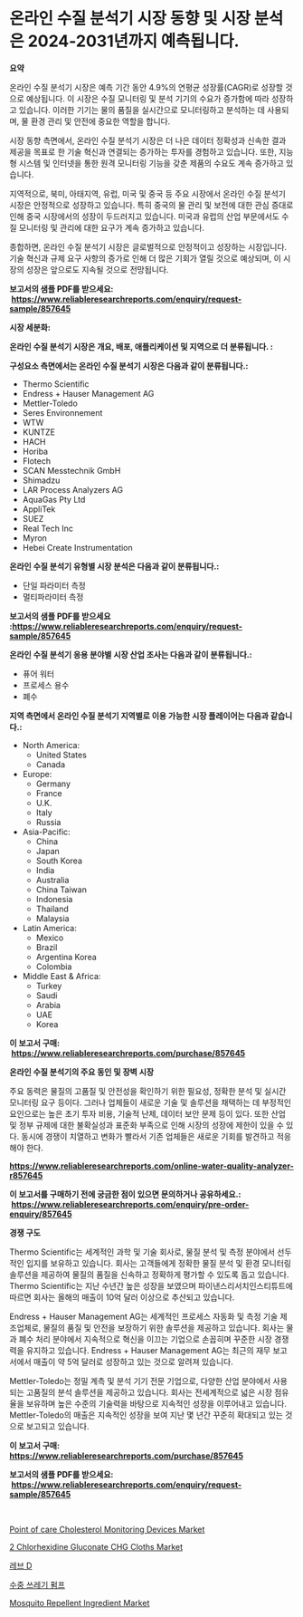 <p><h1>온라인 수질 분석기 시장 동향 및 시장 분석은 2024-2031년까지 예측됩니다.</h1></p><p><strong>요약</strong></p>
<p><p>온라인 수질 분석기 시장은 예측 기간 동안 4.9%의 연평균 성장률(CAGR)로 성장할 것으로 예상됩니다. 이 시장은 수질 모니터링 및 분석 기기의 수요가 증가함에 따라 성장하고 있습니다. 이러한 기기는 물의 품질을 실시간으로 모니터링하고 분석하는 데 사용되며, 물 환경 관리 및 안전에 중요한 역할을 합니다.</p><p>시장 동향 측면에서, 온라인 수질 분석기 시장은 더 나은 데이터 정확성과 신속한 결과 제공을 목표로 한 기술 혁신과 연결되는 증가하는 투자를 경험하고 있습니다. 또한, 지능형 시스템 및 인터넷을 통한 원격 모니터링 기능을 갖춘 제품의 수요도 계속 증가하고 있습니다.</p><p>지역적으로, 북미, 아태지역, 유럽, 미국 및 중국 등 주요 시장에서 온라인 수질 분석기 시장은 안정적으로 성장하고 있습니다. 특히 중국의 물 관리 및 보전에 대한 관심 증대로 인해 중국 시장에서의 성장이 두드러지고 있습니다. 미국과 유럽의 산업 부문에서도 수질 모니터링 및 관리에 대한 요구가 계속 증가하고 있습니다.</p><p>종합하면, 온라인 수질 분석기 시장은 글로벌적으로 안정적이고 성장하는 시장입니다. 기술 혁신과 규제 요구 사항의 증가로 인해 더 많은 기회가 열릴 것으로 예상되며, 이 시장의 성장은 앞으로도 지속될 것으로 전망됩니다.</p></p>
<p><strong>보고서의 샘플 PDF를 받으세요: &nbsp;<a href="https://www.reliableresearchreports.com/enquiry/request-sample/857645">https://www.reliableresearchreports.com/enquiry/request-sample/857645</a></strong></p>
<p><strong>시장 세분화:</strong></p>
<p><strong> 온라인 수질 분석기 시장은 개요, 배포, 애플리케이션 및 지역으로 더 분류됩니다. :</strong></p>
<p><strong>구성요소 측면에서는 온라인 수질 분석기 시장은 다음과 같이 분류됩니다.:</strong></p>
<p><ul><li>Thermo Scientific</li><li>Endress + Hauser Management AG</li><li>Mettler-Toledo</li><li>Seres Environnement</li><li>WTW</li><li>KUNTZE</li><li>HACH</li><li>Horiba</li><li>Flotech</li><li>SCAN Messtechnik GmbH</li><li>Shimadzu</li><li>LAR Process Analyzers AG</li><li>AquaGas Pty Ltd</li><li>AppliTek</li><li>SUEZ</li><li>Real Tech Inc</li><li>Myron</li><li>Hebei Create Instrumentation</li></ul></p>
<p><strong> 온라인 수질 분석기 유형별 시장 분석은 다음과 같이 분류됩니다.:</strong></p>
<p><ul><li>단일 파라미터 측정</li><li>멀티파라미터 측정</li></ul></p>
<p><strong>보고서의 샘플 PDF를 받으세요 :<a href="https://www.reliableresearchreports.com/enquiry/request-sample/857645">https://www.reliableresearchreports.com/enquiry/request-sample/857645</a></strong></p>
<p><strong> 온라인 수질 분석기 응용 분야별 시장 산업 조사는 다음과 같이 분류됩니다.:</strong></p>
<p><ul><li>퓨어 워터</li><li>프로세스 용수</li><li>폐수</li></ul></p>
<p><strong>지역 측면에서 온라인 수질 분석기 지역별로 이용 가능한 시장 플레이어는 다음과 같습니다.:</strong></p>
<p><ul>
    <li>
        North America:
        <ul>
            <li>United States</li>
            <li>Canada</li>
        </ul>
    </li>
    <li>
        Europe:
        <ul>
            <li>Germany</li>
            <li>France</li>
            <li>U.K.</li>
            <li>Italy</li>
            <li>Russia</li>
        </ul>
    </li>
    <li>
        Asia-Pacific:
        <ul>
            <li>China</li>
            <li>Japan</li>
            <li>South Korea</li>
            <li>India</li>
            <li>Australia</li>
            <li>China Taiwan</li>
            <li>Indonesia</li>
            <li>Thailand</li>
            <li>Malaysia</li>
        </ul>
    </li>
    <li>
        Latin America:
        <ul>
            <li>Mexico</li>
            <li>Brazil</li>
            <li>Argentina Korea</li>
            <li>Colombia</li>
        </ul>
    </li>
    <li>
        Middle East & Africa:
        <ul>
            <li>Turkey</li>
            <li>Saudi</li>
            <li>Arabia</li>
            <li>UAE</li>
            <li>Korea</li>
        </ul>
    </li>
    </ul></p>
<p><strong>이 보고서 구매: &nbsp;<a href="https://www.reliableresearchreports.com/purchase/857645">https://www.reliableresearchreports.com/purchase/857645</a></strong></p>
<p><strong>온라인 수질 분석기의 주요 동인 및 장벽 시장</strong></p>
<p><p>주요 동력은 물질의 고품질 및 안전성을 확인하기 위한 필요성, 정확한 분석 및 실시간 모니터링 요구 등이다. 그러나 업체들이 새로운 기술 및 솔루션을 채택하는 데 부정적인 요인으로는 높은 초기 투자 비용, 기술적 난제, 데이터 보안 문제 등이 있다. 또한 산업 및 정부 규제에 대한 불확실성과 표준화 부족으로 인해 시장의 성장에 제한이 있을 수 있다. 동시에 경쟁이 치열하고 변화가 빨라서 기존 업체들은 새로운 기회를 발견하고 적응해야 한다.</p></p>
<p><strong><a href="https://www.reliableresearchreports.com/online-water-quality-analyzer-r857645">https://www.reliableresearchreports.com/online-water-quality-analyzer-r857645</a></strong></p>
<p><strong>이 보고서를 구매하기 전에 궁금한 점이 있으면 문의하거나 공유하세요.: &nbsp;<a href="https://www.reliableresearchreports.com/enquiry/pre-order-enquiry/857645">https://www.reliableresearchreports.com/enquiry/pre-order-enquiry/857645</a></strong></p>
<p><strong>경쟁 구도</strong></p>
<p><p>Thermo Scientific는 세계적인 과학 및 기술 회사로, 물질 분석 및 측정 분야에서 선두적인 입지를 보유하고 있습니다. 회사는 고객들에게 정확한 물질 분석 및 환경 모니터링 솔루션을 제공하여 물질의 품질을 신속하고 정확하게 평가할 수 있도록 돕고 있습니다. Thermo Scientific는 지난 수년간 높은 성장을 보였으며 파이낸스리서치인스티튜트에 따르면 회사는 올해의 매출이 10억 달러 이상으로 추산되고 있습니다.</p><p>Endress + Hauser Management AG는 세계적인 프로세스 자동화 및 측정 기술 제조업체로, 물질의 품질 및 안전을 보장하기 위한 솔루션을 제공하고 있습니다. 회사는 물과 폐수 처리 분야에서 지속적으로 혁신을 이끄는 기업으로 손꼽히며 꾸준한 시장 경쟁력을 유지하고 있습니다. Endress + Hauser Management AG는 최근의 재무 보고서에서 매출이 약 5억 달러로 성장하고 있는 것으로 알려져 있습니다.</p><p>Mettler-Toledo는 정밀 계측 및 분석 기기 전문 기업으로, 다양한 산업 분야에서 사용되는 고품질의 분석 솔루션을 제공하고 있습니다. 회사는 전세계적으로 넓은 시장 점유율을 보유하며 높은 수준의 기술력을 바탕으로 지속적인 성장을 이루어내고 있습니다. Mettler-Toledo의 매출은 지속적인 성장을 보여 지난 몇 년간 꾸준히 확대되고 있는 것으로 보고되고 있습니다.</p></p>
<p><strong>이 보고서 구매: &nbsp; <a href="https://www.reliableresearchreports.com/purchase/857645">https://www.reliableresearchreports.com/purchase/857645</a></strong></p>
<p><strong>보고서의 샘플 PDF를 받으세요: &nbsp;<a href="https://www.reliableresearchreports.com/enquiry/request-sample/857645">https://www.reliableresearchreports.com/enquiry/request-sample/857645</a></strong><strong></strong></p>
<p>&nbsp;</p>
<p><p><a href="https://github.com/julyju69/Market-Research-Report-List-2/blob/main/point-of-care-cholesterol-monitoring-devices-market.md">Point of care Cholesterol Monitoring Devices Market</a></p><p><a href="https://github.com/gdfhhhj/Market-Research-Report-List-4/blob/main/2-chlorhexidine-gluconate-chg-cloths-market.md">2 Chlorhexidine Gluconate CHG Cloths Market</a></p><p><a href="https://medium.com/@cierrahayes645/reb-d-%EC%8B%9C%EC%9E%A5-%EA%B7%9C%EB%AA%A8-cagr-%ED%8A%B8%EB%A0%8C%EB%93%9C-2024-2030-ba8cdb9eee22">레브 D</a></p><p><a href="https://github.com/Howaoole34545/Market-Research-Report-List-1/blob/main/368509621567.md">수중 쓰레기 펌프</a></p><p><a href="https://issuu.com/reportprime-2/docs/mosquito-repellent-ingredient-market-size-2030.ppt">Mosquito Repellent Ingredient Market</a></p></p>